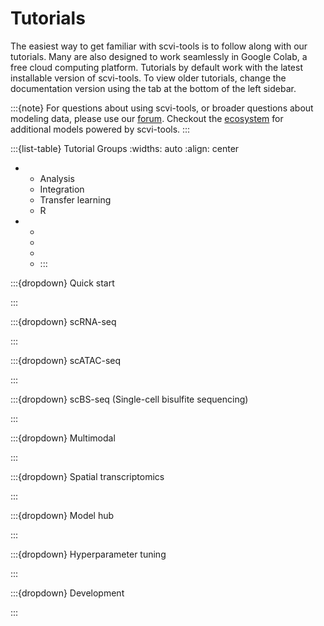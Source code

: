 # Tutorials

The easiest way to get familiar with scvi-tools is to follow along with our tutorials.
Many are also designed to work seamlessly in Google Colab, a free cloud computing platform.
Tutorials by default work with the latest installable version of scvi-tools. To view older tutorials,
change the documentation version using the tab at the bottom of the left sidebar.

:::{note}
For questions about using scvi-tools, or broader questions about modeling data, please use our [forum]. Checkout the [ecosystem] for additional models powered by scvi-tools.
:::

:::{list-table} Tutorial Groups
:widths: auto
:align: center

*   - Analysis
    - Integration
    - Transfer learning
    - R
*   - <span class="tag" group-tag="Analysis"></span>
    - <span class="tag" group-tag="Integration"></span>
    - <span class="tag" group-tag="Transfer earning"></span>
    - <span class="tag" group-tag="R"></span>
:::

<!--
<span class="tag" group-tag="Analysis"></span> Analysis Tutorials
<span class="tag" group-tag="Integration"></span> Integration Tutorials
<span class="tag" group-tag="Transfer earning"></span> Transfer learning Tutorials
<span class="tag" group-tag="R"></span> R Tutorials
-->

:::{dropdown} Quick start

[](./notebooks/quick_start/api_overview)
[](./notebooks/quick_start/data_loading)
[](./notebooks/quick_start/python_in_R)

:::

:::{dropdown} scRNA-seq

[](./notebooks/scrna/harmonization)
[](./notebooks/scrna/scvi_in_R)
[](./notebooks/scrna/tabula_muris)
[](./notebooks/scrna/scarches_scvi_tools)
[](./notebooks/scrna/query_hlca_knn)
[](./notebooks/scrna/seed_labeling)
[](./notebooks/scrna/linear_decoder)
[](./notebooks/scrna/AutoZI_tutorial)
[](./notebooks/scrna/cellassign_tutorial)
[](./notebooks/scrna/amortized_lda)
[](./notebooks/scrna/scVI_DE_worm)
[](./notebooks/scrna/contrastiveVI_tutorial)
[](./notebooks/scrna/scanvi_fix)
[](./notebooks/scrna/MrVI_tutorial)

:::

:::{dropdown} scATAC-seq

[](./notebooks/atac/PeakVI)
[](./notebooks/atac/peakvi_in_R)
[](./notebooks/atac/scbasset)
[](./notebooks/atac/scbasset_batch)
[](./notebooks/atac/PoissonVI)

:::

:::{dropdown} scBS-seq (Single-cell bisulfite sequencing)

[](notebooks/scbs/MethylVI_batch)

:::

:::{dropdown} Multimodal

[](./notebooks/multimodal/totalVI.md)
[](./notebooks/multimodal/cite_scrna_integration_w_totalVI)
[](./notebooks/multimodal/totalVI_reference_mapping)
[](./notebooks/multimodal/totalvi_in_R)
[](./notebooks/multimodal/MultiVI_tutorial)

:::

:::{dropdown} Spatial transcriptomics

[](./notebooks/spatial/resolVI_tutorial)
[](./notebooks/spatial/DestVI_tutorial)
[](./notebooks/spatial/DestVI_in_R)
[](./notebooks/spatial/gimvi_tutorial)
[](./notebooks/spatial/tangram_scvi_tools)
[](./notebooks/spatial/stereoscope_heart_LV_tutorial)
[](./notebooks/spatial/cell2location_lymph_node_spatial_tutorial)

:::

:::{dropdown} Model hub

[](./notebooks/hub/cellxgene_census_model)
[](./notebooks/hub/scvi_hub_intro_and_download)
[](./notebooks/hub/scvi_hub_upload_and_large_files)
[](./notebooks/hub/minification)

:::

:::{dropdown} Hyperparameter tuning

[](./notebooks/tuning/autotune_scvi)
[](./notebooks/tuning/autotune_new_model)

:::

:::{dropdown} Development

[](./notebooks/dev/data_tutorial)
[](./notebooks/dev/module_user_guide)
[](./notebooks/dev/model_user_guide)

:::

[forum]: https://discourse.scverse.org/
[ecosystem]: https://scvi-tools.org/ecosystem
